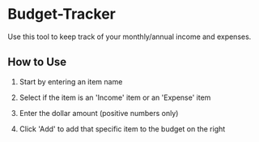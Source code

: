 # Budget-Tracker

Use this tool to keep track of your monthly/annual income and expenses.

## How to Use

1) Start by entering an item name

2) Select if the item is an 'Income' item or an 'Expense' item

3) Enter the dollar amount (positive numbers only)

4) Click 'Add' to add that specific item to the budget on the right


